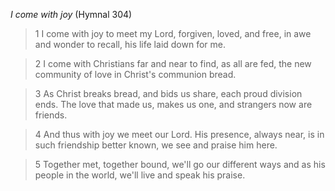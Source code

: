 _I come with joy_ (Hymnal 304)

> 1
I come with joy to meet my Lord,
forgiven, loved, and free,
in awe and wonder to recall,
his life laid down for me.

> 2
I come with Christians far and near
to find, as all are fed,
the new community of love
in Christ's communion bread.

> 3
As Christ breaks bread, and bids us share,
each proud division ends.
The love that made us, makes us one,
and strangers now are friends.

> 4
And thus with joy we meet our Lord.
His presence, always near,
is in such friendship better known,
we see and praise him here.

> 5
Together met, together bound,
we'll go our different ways
and as his people in the world,
we'll live and speak his praise.

